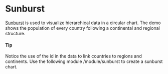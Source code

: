 # Sunburst

[Sunburst](https://api.highcharts.com/highcharts/plotOptions.sunburst) is used to visualize hierarchical data in a circular chart.
The demo shows the population of every country following a continental and regional structure.

#### Tip

Notice the use of the id in the data to link countries to regions and continents.
Use the following module /module/sunburst to create a sunburst chart.

